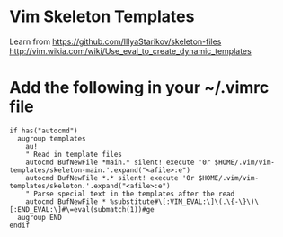 # Vim Skeleton Templates
Learn from https://github.com/IllyaStarikov/skeleton-files
           http://vim.wikia.com/wiki/Use_eval_to_create_dynamic_templates


# Add the following in your ~/.vimrc file
```
if has("autocmd")
  augroup templates
    au!
    " Read in template files
    autocmd BufNewFile *main.* silent! execute '0r $HOME/.vim/vim-templates/skeleton-main.'.expand("<afile>:e")
    autocmd BufNewFile *.* silent! execute '0r $HOME/.vim/vim-templates/skeleton.'.expand("<afile>:e")
    " Parse special text in the templates after the read
    autocmd BufNewFile * %substitute#\[:VIM_EVAL:\]\(.\{-\}\)\[:END_EVAL:\]#\=eval(submatch(1))#ge
  augroup END
endif
```


